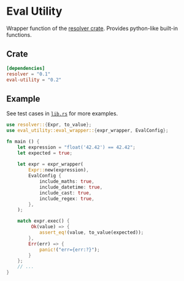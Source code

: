 # Eval Utility

Wrapper function of the [resolver crate](https://crates.io/crates/resolver). Provides python-like built-in functions.

## Crate

```toml
[dependencies]
resolver = "0.1"
eval-utility = "0.2"
```


## Example

See test cases in [`lib.rs`](https://github.com/floating-floaties/eval-utility/blob/main/src/lib.rs#L567) for more examples.

```rust
use resolver::{Expr, to_value};
use eval_utility::eval_wrapper::{expr_wrapper, EvalConfig};

fn main () {
    let expression = "float('42.42') == 42.42";
    let expected = true;
    
    let expr = expr_wrapper(
        Expr::new(expression),
        EvalConfig {
            include_maths: true,
            include_datetime: true,
            include_cast: true,
            include_regex: true,
        },
    );

    match expr.exec() {
         Ok(value) => {
            assert_eq!(value, to_value(expected));
        },
        Err(err) => {
            panic!("err={err:?}");
        }
    };
    // ...
}
```

